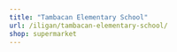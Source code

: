 ```yaml
---
title: "Tambacan Elementary School"
url: /iligan/tambacan-elementary-school/
shop: supermarket
---
```

